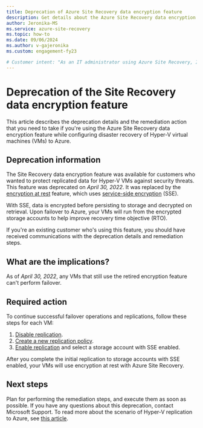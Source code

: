 ```yaml
---
title: Deprecation of Azure Site Recovery data encryption feature
description: Get details about the Azure Site Recovery data encryption feature. 
author: Jeronika-MS
ms.service: azure-site-recovery
ms.topic: how-to
ms.date: 09/06/2024
ms.author: v-gajeronika  
ms.custom: engagement-fy23

# Customer intent: "As an IT administrator using Azure Site Recovery, I want to transition from the deprecated data encryption feature to encryption at rest, so that my Hyper-V VMs can continue to perform failover operations without interruption."
---
```

# Deprecation of the Site Recovery data encryption feature

This article describes the deprecation details and the remediation action that you need to take if you're using the Azure Site Recovery data encryption feature while configuring disaster recovery of Hyper-V virtual machines (VMs) to Azure.

## Deprecation information

The Site Recovery data encryption feature was available for customers who wanted to protect replicated data for Hyper-V VMs against security threats. This feature was deprecated on *April 30, 2022*. It was replaced by the [encryption at rest](https://azure.microsoft.com/blog/azure-site-recovery-encryption-at-rest/) feature, which uses [service-side encryption](../storage/common/storage-service-encryption.md) (SSE).

With SSE, data is encrypted before persisting to storage and decrypted on retrieval. Upon failover to Azure, your VMs will run from the encrypted storage accounts to help improve recovery time objective (RTO).

If you're an existing customer who's using this feature, you should have received communications with the deprecation details and remediation steps.

## What are the implications?

As of *April 30, 2022*, any VMs that still use the retired encryption feature can't perform failover.

## Required action

To continue successful failover operations and replications, follow these steps for each VM:

1. [Disable replication](./site-recovery-manage-registration-and-protection.md#disable-protection-for-a-hyper-v-virtual-machine-replicating-to-azure-using-the-system-center-vmm-to-azure-scenario).
2. [Create a new replication policy](./hyper-v-azure-tutorial.md#replication-policy).
3. [Enable replication](./hyper-v-vmm-azure-tutorial.md#enable-replication) and select a storage account with SSE enabled.

After you complete the initial replication to storage accounts with SSE enabled, your VMs will use encryption at rest with Azure Site Recovery.

## Next steps

Plan for performing the remediation steps, and execute them as soon as possible. If you have any questions about this deprecation, contact Microsoft Support. To read more about the scenario of Hyper-V replication to Azure, see [this article](hyper-v-vmm-architecture.md).
